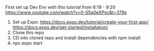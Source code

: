 First set up Dev Env with this tutorial from 6:19 - 9:20
https://www.youtube.com/watch?v=0-S5a0eXPoc&t=379s


1. Set up Expo:
[https://docs.expo.dev/tutorial/create-your-first-app/
](https://docs.expo.dev/get-started/installation/)https://docs.expo.dev/get-started/installation/
2. Clone this repo
3. CD into cloned repo and install dependencies with npm install
4. npx expo start
